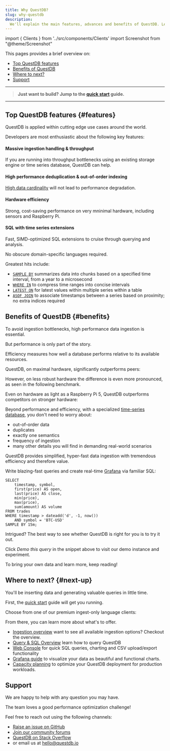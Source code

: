 ```yaml
---
title: Why QuestDB?
slug: why-questdb
description:
  We'll explain the main features, advances and benefits of QuestDB. Learn how to accelerate your time-series use cases.
---
```


import { Clients } from '../src/components/Clients'
import Screenshot from "@theme/Screenshot"

This pages provides a brief overview on:

- [Top QuestDB features](#features)
- [Benefits of QuestDB](#benefits)
- [Where to next?](#next-up)
- [Support](#support)

<hr />

> **Just want to build? Jump to the [quick start](/docs/quick-start/) guide.**

<hr />

## Top QuestDB features {#features}

QuestDB is applied within cutting edge use cases around the world.

Developers are most enthusiastic about the following key features:

#### Massive ingestion handling & throughput

If you are running into throughput bottlenecks using an existing storage engine
or time series database, QuestDB can help.

#### High performance deduplication & out-of-order indexing

[High data cardinality](/glossary/high-cardinality/) will not lead to
performance degradation.

#### Hardware efficiency

Strong, cost-saving performance on very mninimal hardware, including sensors and
Raspberry Pi.

#### SQL with time series extensions

Fast, SIMD-optimized SQL extensions to cruise through querying and analysis.

No obscure domain-specific languages required.

Greatest hits include:

- [`SAMPLE BY`](/docs/reference/sql/sample-by/) summarizes data into chunks
  based on a specified time interval, from a year to a microsecond
- [`WHERE IN`](/docs/reference/sql/where/#time-range-where-in) to compress time ranges
  into concise intervals
- [`LATEST ON`](/docs/reference/sql/latest-on/) for latest values within
  multiple series within a table
- [`ASOF JOIN`](/docs/reference/sql/asof-join/) to associate timestamps between
  a series based on proximity; no extra indices required

## Benefits of QuestDB {#benefits}

To avoid ingestion bottlenecks, high performance data ingestion is essential.

But performance is only part of the story.

Efficiency measures how well a database performs relative to its available
resources.

QuestDB, on maximal hardware, significantly outperforms peers:

<Screenshot
  alt="A chart showing high-cardinality ingestion performance of InfluxDB, TimescaleDB, and QuestDB"
  src="images/benchmark/benchmark_all_q1_2024.webp"
  width={650}
  title="Benchmark results for QuestDB 7.3.10, InfluxDB 2.7.4 and Timescale 2.14.2"
/>

However, on less robust hardware the difference is even more pronounced, as seen
in the following benchmark.

Even on hardware as light as a Raspberry Pi 5, QuestDB outperforms competitors
on stronger hardware:

<Screenshot
  alt="A chart showing high-cardinality ingestion performance of InfluxDB, TimescaleDB, and QuestDB"
  src="images/pages/index/min-hardware-comp-graph.webp"
  width={550}
  title="QuestDB on an RPi5 outperforming competitors on optimal hardware"
/>

Beyond performance and efficiency, with a specialized
[time-series database](/glossary/time-series-database/), you don't need to worry
about:

- out-of-order data
- duplicates
- exactly one semantics
- frequency of ingestion
- many other details you will find in demanding real-world scenarios

QuestDB provides simplified, hyper-fast data ingestion with tremendous
efficiency and therefore value.

Write blazing-fast queries and create real-time
[Grafana](/docs/third-party-tools/grafana/) via familiar SQL:

```questdb-sql title='Navigate time with SQL' demo execute
SELECT
    timestamp, symbol,
    first(price) AS open,
    last(price) AS close,
    min(price),
    max(price),
    sum(amount) AS volume
FROM trades
WHERE timestamp > dateadd('d', -1, now())
    AND symbol = 'BTC-USD'
SAMPLE BY 15m;
```

Intrigued? The best way to see whether QuestDB is right for you is to try it
out.

Click _Demo this query_ in the snippet above to visit our demo instance and
experiment.

To bring your own data and learn more, keep reading!


## Where to next? {#next-up}

You'll be inserting data and generating valuable queries in little time.

First, the [quick start](/docs/quick-start/) guide will get you running.

Choose from one of our premium ingest-only language clients:

<Clients />

From there, you can learn more about what's to offer.

- [Ingestion overview](/docs/ingestion-overview/) want to see all available
  ingestion options? Checkout the overview.
- [Query & SQL Overview](/docs/reference/sql/overview/) learn how to query
  QuestDB
- [Web Console](/docs/web-console/) for quick SQL queries, charting and CSV
  upload/export functionality
- [Grafana guide](/docs/third-party-tools/grafana/) to visualize your data as
  beautiful and functional charts.
- [Capacity planning](/docs/operations/capacity-planning/) to optimize your
  QuestDB deployment for production workloads.

## Support

We are happy to help with any question you may have.

The team loves a good performance optimization challenge!

Feel free to reach out using the following channels:

- [Raise an issue on GitHub](https://github.com/questdb/questdb/issues/new/choose)
- [Join our community forums](https://community.questdb.com/)
- [QuestDB on Stack Overflow](https://stackoverflow.com/questions/tagged/questdb)
- or email us at [hello@questdb.io](mailto:hello@questdb.io)